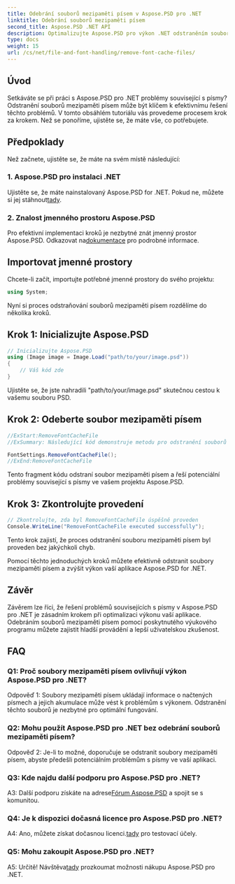 ```yaml
---
title: Odebrání souborů mezipaměti písem v Aspose.PSD pro .NET
linktitle: Odebrání souborů mezipaměti písem
second_title: Aspose.PSD .NET API
description: Optimalizujte Aspose.PSD pro výkon .NET odstraněním souborů mezipaměti písem. Postupujte podle našeho podrobného průvodce pro bezproblémové provedení.
type: docs
weight: 15
url: /cs/net/file-and-font-handling/remove-font-cache-files/
---
```

## Úvod

Setkáváte se při práci s Aspose.PSD pro .NET problémy související s písmy? Odstranění souborů mezipaměti písem může být klíčem k efektivnímu řešení těchto problémů. V tomto obsáhlém tutoriálu vás provedeme procesem krok za krokem. Než se ponoříme, ujistěte se, že máte vše, co potřebujete.

## Předpoklady

Než začnete, ujistěte se, že máte na svém místě následující:

### 1. Aspose.PSD pro instalaci .NET

 Ujistěte se, že máte nainstalovaný Aspose.PSD for .NET. Pokud ne, můžete si jej stáhnout[tady](https://releases.aspose.com/psd/net/).

### 2. Znalost jmenného prostoru Aspose.PSD

 Pro efektivní implementaci kroků je nezbytné znát jmenný prostor Aspose.PSD. Odkazovat na[dokumentace](https://reference.aspose.com/psd/net/) pro podrobné informace.

## Importovat jmenné prostory

Chcete-li začít, importujte potřebné jmenné prostory do svého projektu:

```csharp
using System;
```

Nyní si proces odstraňování souborů mezipaměti písem rozdělíme do několika kroků.

## Krok 1: Inicializujte Aspose.PSD

```csharp
// Inicializujte Aspose.PSD
using (Image image = Image.Load("path/to/your/image.psd"))
{
    // Váš kód zde
}
```

Ujistěte se, že jste nahradili "path/to/your/image.psd" skutečnou cestou k vašemu souboru PSD.

## Krok 2: Odeberte soubor mezipaměti písem

```csharp
//ExStart:RemoveFontCacheFile
//ExSummary: Následující kód demonstruje metodu pro odstranění souborů s mezipamětí načtených písem.

FontSettings.RemoveFontCacheFile();
//ExEnd:RemoveFontCacheFile
```

Tento fragment kódu odstraní soubor mezipaměti písem a řeší potenciální problémy související s písmy ve vašem projektu Aspose.PSD.

## Krok 3: Zkontrolujte provedení

```csharp
// Zkontrolujte, zda byl RemoveFontCacheFile úspěšně proveden
Console.WriteLine("RemoveFontCacheFile executed successfully");
```

Tento krok zajistí, že proces odstranění souboru mezipaměti písem byl proveden bez jakýchkoli chyb.

Pomocí těchto jednoduchých kroků můžete efektivně odstranit soubory mezipaměti písem a zvýšit výkon vaší aplikace Aspose.PSD for .NET.

## Závěr

Závěrem lze říci, že řešení problémů souvisejících s písmy v Aspose.PSD pro .NET je zásadním krokem při optimalizaci výkonu vaší aplikace. Odebráním souborů mezipaměti písem pomocí poskytnutého výukového programu můžete zajistit hladší provádění a lepší uživatelskou zkušenost.

## FAQ

### Q1: Proč soubory mezipaměti písem ovlivňují výkon Aspose.PSD pro .NET?

Odpověď 1: Soubory mezipaměti písem ukládají informace o načtených písmech a jejich akumulace může vést k problémům s výkonem. Odstranění těchto souborů je nezbytné pro optimální fungování.

### Q2: Mohu použít Aspose.PSD pro .NET bez odebrání souborů mezipaměti písem?

Odpověď 2: Je-li to možné, doporučuje se odstranit soubory mezipaměti písem, abyste předešli potenciálním problémům s písmy ve vaší aplikaci.

### Q3: Kde najdu další podporu pro Aspose.PSD pro .NET?

 A3: Další podporu získáte na adrese[Fórum Aspose.PSD](https://forum.aspose.com/c/psd/34) a spojit se s komunitou.

### Q4: Je k dispozici dočasná licence pro Aspose.PSD pro .NET?

 A4: Ano, můžete získat dočasnou licenci.[tady](https://purchase.aspose.com/temporary-license/) pro testovací účely.

### Q5: Mohu zakoupit Aspose.PSD pro .NET?

 A5: Určitě! Návštěva[tady](https://purchase.aspose.com/buy) prozkoumat možnosti nákupu Aspose.PSD pro .NET.